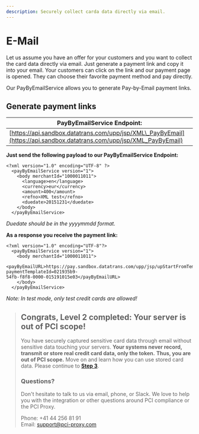 ```yaml
---
description: Securely collect carda data directly via email.
---
```


# E-Mail

Let us assume you have an offer for your customers and you want to collect the card data directly via email. Just generate a payment link and copy it into your email. Your customers can click on the link and our payment page is opened. They can choose their favorite payment method and pay directly.

Our PayByEmailService allows you to generate Pay-by-Email payment links.

## Generate payment links

| **PayByEmailService Endpoint:** |
| --- |
| [https://api.sandbox.datatrans.com/upp/jsp/XML\_PayByEmail](https://api.sandbox.datatrans.com/upp/jsp/XML_PayByEmail) |

**Just send the following payload to our PayByEmailService Endpoint:**

```markup
<?xml version="1.0" encoding="UTF-8" ?>
  <payByEmailService version="1">
    <body merchantId="1000011011">
      <language>en</language>
      <currency>eur</currency>
      <amount>400</amount>
      <refno>XML test</refno>
      <duedate>20151231</duedate>
    </body>
  </payByEmailService>
```

_Duedate should be in the yyyymmdd format._

**As a response you receive the payment link:**

```markup
<?xml version="1.0" encoding="UTF-8"?>
  <payByEmailService version="1">
    <body merchantId="1000011011">
      <payByEmailURL>https://pay.sandbox.datatrans.com/upp/jsp/upStartFromTemplate?paymentTemplateId=021935b9-
54fb-f8f8-0000-015191015e03</payByEmailURL>
    </body>
  </payByEmailService>
```

_Note: In test mode, only test credit cards are allowed!_

> ## Congrats, Level 2 completed: Your server is out of PCI scope!
>
> You have securely captured sensitive card data through email without sensitive data touching your servers. **Your systems never record, transmit or store real credit card data, only the token.** **Thus, you are out of PCI scope.** Move on and learn how you can use stored card data. Please continue to [**Step 3**](../use-stored-cards/).
>
> ### Questions?
>
> Don't hesitate to talk to us via email, phone, or Slack. We love to help you with the integration or other questions around PCI compliance or the PCI Proxy.
>
> Phone: +41 44 256 81 91  
> Email: [support@pci-proxy.com](mailto:support@pci-proxy.com)

